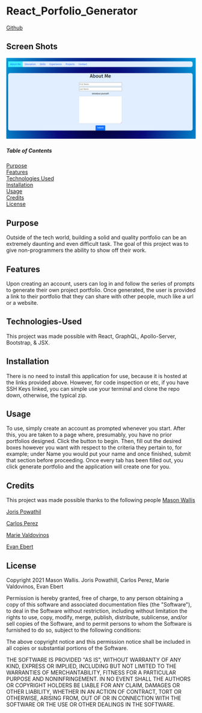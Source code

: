 # React_Porfolio_Generator

[Github](https://github.com/mwallis5110/React_Portfolio_Generator)  


## Screen Shots
![alt text](client/src/utils/proj3.png)

##### Table of Contents  
[Purpose](#purpose)  
[Features](#features)  
[Technologies Used](#technologies-used)  
[Installation](#installation)  
[Usage](#usage)  
[Credits](#credits)  
[License](#license)  

## Purpose  

Outside of the tech world, building a solid and quality portfolio can be an extremely daunting and even difficult task. The goal of this project was to give non-programmers the ability to show off their work.

## Features 
Upon creating an account, users can log in and follow the series of prompts to generate their own project portfolio. Once generated, the user is provided a link to their portfolio that they can share with other people, much like a url or a website.

## Technologies-Used  
This project was made possible with React, GraphQL, Apollo-Server, Bootstrap, & JSX.  

## Installation  
There is no need to install this application for use, because it is hosted at the links provided above. However, for code inspection or etc, if you have SSH Keys linked, you can simple use your terminal and clone the repo down, otherwise, the typical zip.

## Usage  
To use, simply create an account as prompted whenever you start. After this, you are taken to a page where, presumably, you have no prior portfolios designed. Click the button to begin. Then, fill out the desired boxes however you want with respect to the criteria they pertain to, for example; under Name you would put your name and once finished, submit that section before proceeding. Once every tab has been filled out, you click generate portfolio and the application will create one for you.

## Credits

This project was made possible thanks to the following people
[Mason Wallis](https://github.com/mwallis5110)


[Joris Powathil](https://github.com/jorropowathil)


[Carlos Perez](https://github.com/cperezba)


[Marie Valdovinos](https://github.com/mevaldovi)


[Evan Ebert](https://github.com/evan-ebert17)

## License

Copyright 2021 Mason Wallis. Joris Powathill, Carlos Perez, Marie Valdovinos, Evan Ebert

Permission is hereby granted, free of charge, to any person obtaining a copy of this software and associated documentation files (the "Software"), to deal in the Software without restriction, including without limitation the rights to use, copy, modify, merge, publish, distribute, sublicense, and/or sell copies of the Software, and to permit persons to whom the Software is furnished to do so, subject to the following conditions:

The above copyright notice and this permission notice shall be included in all copies or substantial portions of the Software.

THE SOFTWARE IS PROVIDED "AS IS", WITHOUT WARRANTY OF ANY KIND, EXPRESS OR IMPLIED, INCLUDING BUT NOT LIMITED TO THE WARRANTIES OF MERCHANTABILITY, FITNESS FOR A PARTICULAR PURPOSE AND NONINFRINGEMENT. IN NO EVENT SHALL THE AUTHORS OR COPYRIGHT HOLDERS BE LIABLE FOR ANY CLAIM, DAMAGES OR OTHER LIABILITY, WHETHER IN AN ACTION OF CONTRACT, TORT OR OTHERWISE, ARISING FROM, OUT OF OR IN CONNECTION WITH THE SOFTWARE OR THE USE OR OTHER DEALINGS IN THE SOFTWARE.
